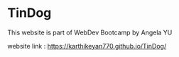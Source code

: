 # TinDog
This website is part of WebDev Bootcamp by Angela YU


website link :  https://karthikeyan770.github.io/TinDog/
